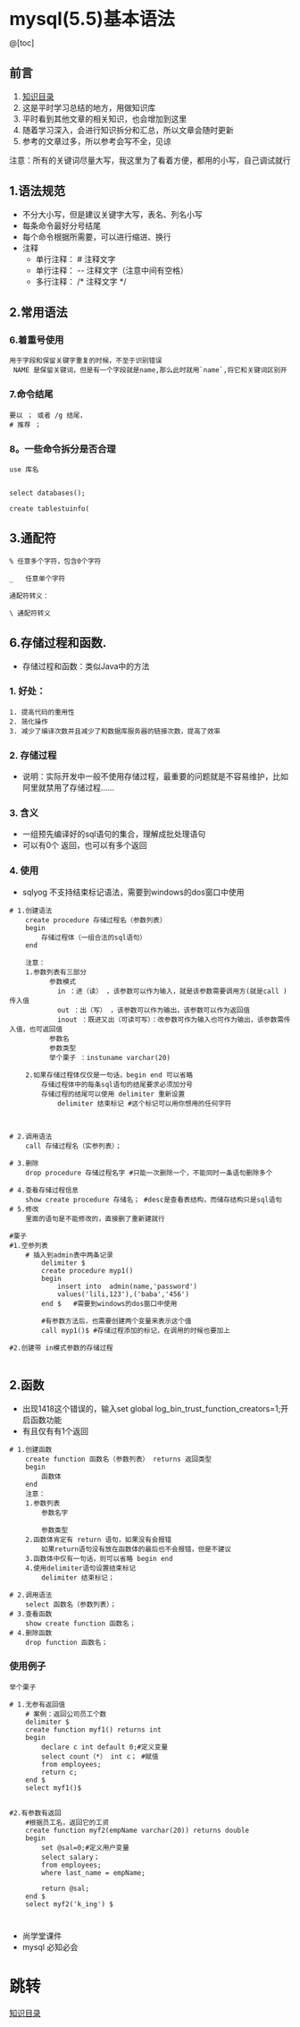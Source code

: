 <font size=6><b>mysql(5.5)基本语法</b></font>

@[toc]

## 前言

1. [知识目录](https://blog.csdn.net/shulei00/article/details/105611178)
2. 这是平时学习总结的地方，用做知识库
3. 平时看到其他文章的相关知识，也会增加到这里
4. 随着学习深入，会进行知识拆分和汇总，所以文章会随时更新
5. 参考的文章过多，所以参考会写不全，见谅

注意：所有的关键词尽量大写，我这里为了看着方便，都用的小写，自己调试就行

## 1.语法规范

* 不分大小写，但是建议关键字大写，表名、列名小写
* 每条命令最好分号结尾
* 每个命令根据所需要，可以进行缩进、换行
* 注释
  * 单行注释： # 注释文字
  * 单行注释： -- 注释文字（注意中间有空格）
  * 多行注释： /* 注释文字 */

## 2.常用语法


### 6.着重号使用

```
用于字段和保留关键字重复的时候，不至于识别错误
 NAME 是保留关键词，但是有一个字段就是name,那么此时就用`name`,将它和关键词区别开 
```

### 7.命令结尾

```mysql
要以 ； 或者 /g 结尾，
# 推荐 ；
```

### 8。一些命令拆分是否合理

```mysql
use 库名


select databases();

create tablestuinfo(
```



## 3.通配符

```mysql
% 任意多个字符，包含0个字符

_   任意单个字符

通配符转义：

\ 通配符转义
```

## 6.存储过程和函数.

* 存储过程和函数：类似Java中的方法

### 1. 好处：
    1. 提高代码的重用性
    2. 简化操作
    3. 减少了编译次数并且减少了和数据库服务器的链接次数，提高了效率

### 2. 存储过程

* 说明：实际开发中一般不使用存储过程，最重要的问题就是不容易维护，比如阿里就禁用了存储过程......

### 3. 含义

* 一组预先编译好的sql语句的集合，理解成批处理语句
* 可以有0个 返回，也可以有多个返回

### 4. 使用

*   sqlyog 不支持结束标记语法，需要到windows的dos窗口中使用

```mysql
# 1.创建语法
    create procedure 存储过程名（参数列表）
    begin 
        存储过程体（一组合法的sql语句）
    end

    注意：
    1.参数列表有三部分
          参数模式
            in ：进（读） ，该参数可以作为输入，就是该参数需要调用方(就是call ) 传入值
            out ：出（写） ，该参数可以作为输出，该参数可以作为返回值
            inout ：既进又出（可读可写）：改参数可作为输入也可作为输出，该参数需传入值，也可返回值
          参数名
          参数类型
          举个栗子 ：instuname varchar(20)
  
    2.如果存储过程体仅仅是一句话，begin end 可以省略
        存储过程体中的每条sql语句的结尾要求必须加分号
        存储过程的结尾可以使用 delimiter 重新设置
            delimiter 结束标记 #这个标记可以用你想用的任何字符

        
			
# 2.调用语法
    call 存储过程名（实参列表）；

# 3.删除
	drop procedure 存储过程名字 #只能一次删除一个，不能同时一条语句删除多个
	
# 4.查看存储过程信息
	show create procedure 存储名； #desc是查看表结构，而储存结构只是sql语句
# 5.修改
    里面的语句是不能修改的，直接删了重新建就行

#栗子
#1.空参列表
    # 插入到admin表中两条记录
        delimiter $
        create procedure myp1()
        begin
            insert into  admin(name,'password')
            values('lili,123'),('baba','456')
        end $   #需要到windows的dos窗口中使用

        #有参数方法后，也需要创建两个变量来表示这个值
        call myp1()$ #存储过程添加的标记，在调用的时候也要加上 

#2.创建带 in模式参数的存储过程
 
```



## 2.函数

* 出现1418这个错误的，输入set global log_bin_trust_function_creators=1;开启函数功能
* 有且仅有有1个返回

```mysql
# 1.创建函数
    create function 函数名（参数列表） returns 返回类型
    begin
        函数体
    end
    注意：
    1.参数列表
        参数名字

        参数类型
    2.函数体肯定有 return 语句，如果没有会报错
        如果return语句没有放在函数体的最后也不会报错，但是不建议
    3.函数体中仅有一句话，则可以省略 begin end
    4.使用delimiter语句设置结束标记
        delimiter 结束标记；
	
# 2.调用语法
    select 函数名（参数列表）；
# 3.查看函数
    show create function 函数名；
# 4.删除函数
    drop function 函数名；
```

### 使用例子

```mysql
举个栗子

# 1.无参有返回值
	# 案例：返回公司员工个数
    delimiter $
    create function myf1() returns int
    begin
        declare c int default 0;#定义变量
        select count（*） int c； #赋值
        from employees;
        return c;
    end $
    select myf1()$ 


#2.有参数有返回
    #根据员工名，返回它的工资
    create function myf2(empName varchar(20)) returns double
    begin
        set @sal=0;#定义用户变量
        select salary；
        from employees;
        where last_name = empName;

        return @sal;
    end $
    select myf2('k_ing') $
```







# 
* 尚学堂课件
* mysql 必知必会





# 跳转

[知识目录](https://blog.csdn.net/shulei00/article/details/105611178)